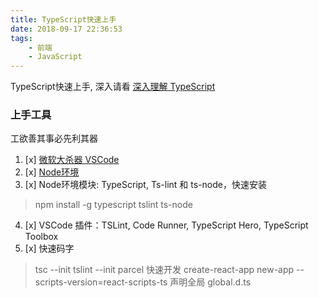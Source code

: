 ```yaml
---
title: TypeScript快速上手
date: 2018-09-17 22:36:53
tags:
    - 前端
    - JavaScript
---
```


TypeScript快速上手, 深入请看 [深入理解 TypeScript](https://jkchao.github.io/typescript-book-chinese/)

### 上手工具

工欲善其事必先利其器

1. [x] [微软大杀器 VSCode](https://code.visualstudio.com/)
2. [x] [Node环境](https://nodejs.org/zh-cn/)
3. [x] Node环境模块: TypeScript, Ts-lint 和 ts-node，快速安装
> npm install -g typescript tslint ts-node
4. [x] VSCode 插件：TSLint, Code Runner, TypeScript Hero, TypeScript Toolbox
5. [x] 快速码字
> tsc --init
> tslint --init
> parcel 快速开发
> create-react-app new-app --scripts-version=react-scripts-ts
> 声明全局 global.d.ts
